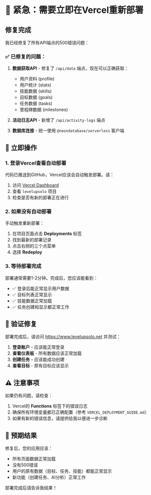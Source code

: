 # 🚨 紧急：需要立即在Vercel重新部署

## 修复完成

我已经修复了所有API端点的500错误问题：

### ✅ 已修复的问题：

1. **数据获取API** - 修复了 `/api/data` 端点，现在可以正确获取：
   - 用户资料 (profile)
   - 用户统计 (stats)
   - 技能数据 (skills)
   - 目标数据 (goals)
   - 任务数据 (tasks)
   - 里程碑数据 (milestones)

2. **活动日志API** - 新增了 `/api/activity-logs` 端点

3. **数据库连接** - 统一使用 `@neondatabase/serverless` 客户端

## 🔄 立即操作

### 1. 登录Vercel查看自动部署

代码已推送到GitHub，Vercel应该会自动触发部署。请：

1. 访问 [Vercel Dashboard](https://vercel.com/dashboard)
2. 查看 `levelupsolo` 项目
3. 检查是否有新的部署正在进行

### 2. 如果没有自动部署

手动触发重新部署：

1. 在项目页面点击 **Deployments** 标签
2. 找到最新的部署记录
3. 点击右侧的三个点菜单
4. 选择 **Redeploy**

### 3. 等待部署完成

部署通常需要1-2分钟。完成后，您应该能看到：

- ✅ 登录后能正常显示用户数据
- ✅ 目标列表正常显示
- ✅ 技能数据正常加载
- ✅ 任务创建和显示都正常工作

## 🎯 验证修复

部署完成后，请访问 https://www.levelupsolo.net 并测试：

1. **登录账户** - 应该能正常登录
2. **查看仪表板** - 所有数据应该正常加载
3. **创建任务** - 应该能成功创建
4. **查看目标** - 原有目标应该显示

## ⚠️ 注意事项

如果仍有问题，请检查：

1. Vercel的 **Functions** 标签下的错误日志
2. 确保所有环境变量都已正确配置（参考 `VERCEL_DEPLOYMENT_GUIDE.md`）
3. 如果有新的错误信息，请提供给我以便进一步诊断

## 🎉 预期结果

修复后，您的应用应该：

- 所有页面数据正常加载
- 没有500错误
- 用户的原有数据（目标、任务、技能）都能正常显示
- 新功能（创建任务、AI分析）正常工作

部署完成后请告诉我结果！